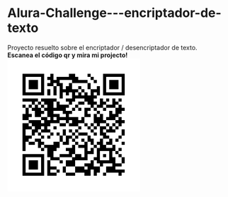 # Alura-Challenge---encriptador-de-texto
Proyecto resuelto sobre el encriptador / desencriptador de texto.  
**Escanea el código qr y mira mi projecto!**  
![](frame.png)
